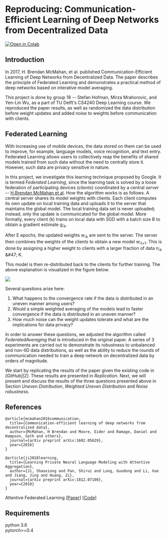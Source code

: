 
# Reproducing: Communication-Efficient Learning of Deep Networks from Decentralized Data

[![Open in Colab](https://colab.research.google.com/assets/colab-badge.svg)](https://colab.research.google.com/drive/1sWdbt_a3Dya9TQKTB2k5p-kRJWiznGsb)

## Introduction
In 2017, H. Brendan McMahan, et al. published Communication-Efficient Learning of Deep Networks from Decentralized Data. The paper describes the principle of Federated Learning and demonstrates a practical method of deep networks based on interative model averaging. 


This project is done by group 18 -- Stefan Hofman, Mirza Mrahorovic, and Yen-Lin Wu, as a part of TU Delft's CS4240 Deep Learning course. We reproduced the paper results, as well as randomized the data distribution before weight updates and added noise to weights before communication with clients. 



## Federated Learning

With increasing use of mobile devices, the data stored on them can be used to improve, for example, language models, voice recognition, and text entry. Federated Learning allows users to collectively reap the benefits of shared models trained from such data without the need to centrally store it. However, such data are privacy sensitive in nature.

In this project, we investigate this learning technique proposed by Google. It is termed *Federated Learning*, since the learning task is solved by a loose federation of participating devices (*clients*) coordinated by a central *server* -- [H.Brendan McMahan et al](https://arxiv.org/pdf/1602.05629). 
How the algorithm works is as follows. A central server shares its model weights with clients. Each client computes its own update on local training data and uploads it to the server that maintains the global model. The local training data set is never uploaded; instead, only the update is communicated for the global model. More formally, every client (k) trains on local data with SGD with a batch size B to obtain a gradient estimate g;<sub>k</sub>.

After E epochs, the updated weights w;<sub>k</sub> are sent to the server. The server then combines the weights of the clients to obtain a new model w;<sub>t+1</sub>. This is done by assigning a higher weight to clients with a larger fraction of data n;<sub>k</sub> &‌#47; K.

This model is then re-distributed back to the clients for further training. The above explanation is visualized in the figure below.

![](https://i.imgur.com/W25lGiw.jpg)

Several questions arise here:
1. What happens to the convergence rate if the data is distributed in an uneven manner among users?
2. Would a simple weighted averaging of the models lead to faster convergence if the data is distributed in an uneven manner?
3. How much noise can the weight updates tolerate and what are the implications for data privacy?

In order to answer these questions, we adjusted the algorithm called *FederatedAveraging* that is introduced in the original paper. A series of 3 experiments are carried out to demonstrate its robustness to unbalanced and non-IID data distributions, as well as the ability to reduce the rounds of communication needed to train a deep network on decentralized data by orders of magnitude.

We start by replicating the results of the paper given the existing code in <cite>[GitHub][2]</cite>. These results are presented in *Replication*. Next, we will present and discuss the results of the three questions presented above in Section *Uneven Distribution*, *Weighted Uneven Distribution* and *Noise robustness*. 


## References
```
@article{mcmahan2016communication,
  title={Communication-efficient learning of deep networks from decentralized data},
  author={McMahan, H Brendan and Moore, Eider and Ramage, Daniel and Hampson, Seth and others},
  journal={arXiv preprint arXiv:1602.05629},
  year={2016}
}

@article{ji2018learning,
  title={Learning Private Neural Language Modeling with Attentive Aggregation},
  author={Ji, Shaoxiong and Pan, Shirui and Long, Guodong and Li, Xue and Jiang, Jing and Huang, Zi},
  journal={arXiv preprint arXiv:1812.07108},
  year={2018}
}
```

Attentive Federated Learning [[Paper](https://arxiv.org/abs/1812.07108)] [[Code](https://github.com/shaoxiongji/fed-att)]

## Requirements
python 3.6  
pytorch>=0.4
